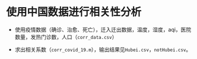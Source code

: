 # 使用中国数据进行相关性分析

- 使用疫情数据（确诊、治愈、死亡），迁入迁出数据，温度，湿度，aqi，医院数量，发热门诊数，人口（`corr_data.csv`）

- 求出相关系数（`corr_covid_19.m`），输出结果见`Hubei.csv`，`notHubei.csv`。
